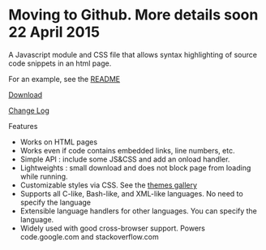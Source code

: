 # Moving to Github.  More details soon 22 April 2015 #

A Javascript module and CSS file that allows syntax highlighting of source code snippets in an html page.

For an example, see the [README](http://google-code-prettify.googlecode.com/svn/trunk/README.html)

[Download](http://code.google.com/p/google-code-prettify/downloads/list)

[Change Log](http://google-code-prettify.googlecode.com/svn/trunk/CHANGES.html)


Features
  * Works on HTML pages
  * Works even if code contains embedded links, line numbers, etc.
  * Simple API : include some JS&CSS and add an onload handler.
  * Lightweights : small download and does not block page from loading while running.
  * Customizable styles via CSS.  See the [themes gallery](http://google-code-prettify.googlecode.com/svn/trunk/styles/index.html)
  * Supports all C-like, Bash-like, and XML-like languages.  No need to specify the language
  * Extensible language handlers for other languages.  You can specify the language.
  * Widely used with good cross-browser support.  Powers code.google.com and stackoverflow.com